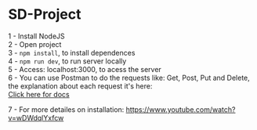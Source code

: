 # SD-Project

1 - Install NodeJS  
2 - Open project  
3 - `npm install`, to install dependences  
4 - `npm run dev`, to run server locally  
5 - Access: localhost:3000, to acess the server  
6 - You can use Postman to do the requests like: Get, Post, Put and Delete, the explanation about each request it's here:  
[Click here for docs](https://documenter.getpostman.com/view/5986195/RzfmGnfi)  

7 - For more detailes on installation: https://www.youtube.com/watch?v=wDWdqlYxfcw
